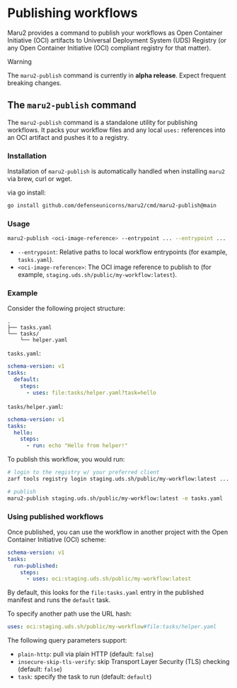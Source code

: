 # Publishing workflows

Maru2 provides a command to publish your workflows as Open Container Initiative (OCI) artifacts to Universal Deployment System (UDS) Registry (or any Open Container Initiative (OCI) compliant registry for that matter).

> [!WARNING]
> The `maru2-publish` command is currently in **alpha release**. Expect frequent breaking changes.

<!--
TODO: once out of ALPHA, this doc MAY be merged into ./syntax.md.

At the very minimum, ./syntax.md MUST be updated to showcase the `oci:` uses syntax and query parameters.
-->

## The `maru2-publish` command

The `maru2-publish` command is a standalone utility for publishing workflows. It packs your workflow files and any local `uses:` references into an OCI artifact and pushes it to a registry.

### Installation

Installation of `maru2-publish` is automatically handled when installing `maru2` via brew, curl or wget.

via go install:

```sh
go install github.com/defenseunicorns/maru2/cmd/maru2-publish@main
```

### Usage

```sh
maru2-publish <oci-image-reference> --entrypoint ... --entrypoint ...
```

- `--entrypoint`: Relative paths to local workflow entrypoints (for example, `tasks.yaml`).
- `<oci-image-reference>`: The OCI image reference to publish to (for example, `staging.uds.sh/public/my-workflow:latest`).

### Example

Consider the following project structure:

```plaintext
.
├── tasks.yaml
└── tasks/
    └── helper.yaml
```

`tasks.yaml`:

```yaml
schema-version: v1
tasks:
  default:
    steps:
      - uses: file:tasks/helper.yaml?task=hello
```

`tasks/helper.yaml`:

```yaml
schema-version: v1
tasks:
  hello:
    steps:
      - run: echo "Hello from helper!"
```

To publish this workflow, you would run:

```sh
# login to the registry w/ your preferred client
zarf tools registry login staging.uds.sh/public/my-workflow:latest ...

# publish
maru2-publish staging.uds.sh/public/my-workflow:latest -e tasks.yaml
```

### Using published workflows

Once published, you can use the workflow in another project with the Open Container Initiative (OCI) scheme:

```yaml
schema-version: v1
tasks:
  run-published:
    steps:
      - uses: oci:staging.uds.sh/public/my-workflow:latest
```

By default, this looks for the `file:tasks.yaml` entry in the published manifest and runs the `default` task.

To specify another path use the URL hash:

```yaml
uses: oci:staging.uds.sh/public/my-workflow#file:tasks/helper.yaml
```

The following query parameters support:

- `plain-http`: pull via plain HTTP (default: `false`)
- `insecure-skip-tls-verify`: skip Transport Layer Security (TLS) checking (default: `false`)
- `task`: specify the task to run (default: `default`)
